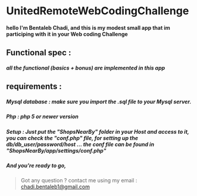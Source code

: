 # UnitedRemoteWebCodingChallenge

#### hello I'm Bentaleb Chadi, and this is my modest small app that im participing with it in your Web coding Challenge
## Functional spec : 
##### all the functional (basics + bonus) are implemented in this app
## requirements : 
##### Mysql database : make sure you import the .sql file to your Mysql server.
##### Php : php 5 or newer version
##### Setup : Just put the "ShopsNearBy" folder in your Host and access to it, you can check the "conf.php" file, for setting up the db/db_user/password/host ... the conf file can be found in "ShopsNearBy/app/settings/conf.php"
##### And you're ready to go, 
> Got any question ? contact me using my email : chadi.bentaleb1@gmail.com
